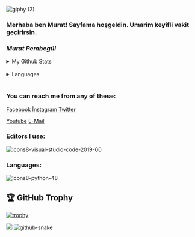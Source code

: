 ![giphy (2)](https://user-images.githubusercontent.com/121448902/210799922-fa0568be-788b-4abb-a648-7da4436a12b8.gif)


### Merhaba ben Murat! Sayfama hoşgeldin. Umarim keyifli vakit geçirirsin. 
 


###  **_Murat Pembegül_**

                                                  





 <details>
<summary> My Github Stats</summary> 
 <img src="https://github-readme-stats.vercel.app/api?username=MuratPembegul&theme=radical">
</details><br>

 <details>
<summary> Languages </summary>
 <img src="https://github-readme-stats.vercel.app/api/top-langs/?username=MuratPembegul&theme=radical">
</details><br>
 
### You can reach me from any of these: <br>
[Facebook](https://www.facebook.com/murat.pembegul.14) [İnstagram](https://www.instagram.com/m_42pembegul) [Twitter](https://twitter.com/murat_pembegul) 

[Youtube](https://www.youtube.com/channel/UCThQmrdmK2Ad6euvBN1Yh7Q) [E-Mail](https://mpembegul15@gmail.com)
 


 
### Editors I use:
 ![icons8-visual-studio-code-2019-60](https://user-images.githubusercontent.com/121448902/211033361-2da93c6f-b9a1-4401-ba31-12f99082a2f0.png)


  ### Languages: 

![icons8-python-48](https://user-images.githubusercontent.com/121448902/210796568-f035cee5-dc1e-4655-b12c-790bcdd05565.png)

## 🏆 GitHub Trophy

[![trophy](https://github-profile-trophy.vercel.app/?username=MuratPembegul&theme=onedark&rank=SSS,AAA,AA,A,B)](https://github.com/ryo-ma/github-profile-trophy)



<img src="https://raw.githubusercontent.com/muratpembegul/muratpembegul/main/dist/ocean.gif" />

<picture>
  <source media="(prefers-color-scheme: dark)" srcset="github-snake-dark.svg" />
  <source media="(prefers-color-scheme: light)" srcset="github-snake.svg" />
  <img alt="github-snake" src="github-snake.svg" />
</picture>






